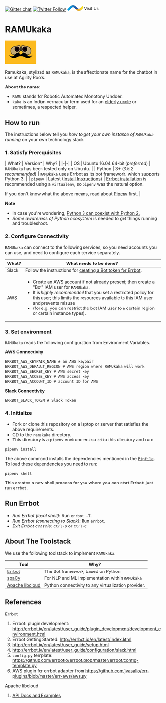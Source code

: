 [![Gitter chat](https://badges.gitter.im/agilityroots/devopsyness.png)](https://gitter.im/agilityroots/devopsyness)
[![Twitter Follow](https://img.shields.io/twitter/follow/agilityroots.svg?style=social&label=Follow)](http://twitter.com/agilityroots)
[![Website](https://raw.githubusercontent.com/agilityroots/common/master/images/agile_logo_badge_visit_us_github.png)](http://www.agilityroots.com)

# RAMUkaka

<img src="https://raw.githubusercontent.com/agilityroots/common/master/images/ramukaka_logo.png" alt="Drawing" style="width: 100px;"/>

Ramukaka, stylized as `RAMUkaka`, is the affectionate name for the chatbot in use at Agility Roots.

**About the name:**

* `RAMU` stands for Robotic Automated Monotony Undoer.
* `kaka` is an Indian vernacular term used for an [elderly uncle](http://www.shabdkosh.com/translate/%E0%A4%95%E0%A4%BE%E0%A4%95%E0%A4%BE/%E0%A4%95%E0%A4%BE%E0%A4%95%E0%A4%BE-meaning-in-Hindi-English) or sometimes, a respected helper.

## How to run

The instructions below tell you _how to get your own instance of `RAMUkaka` running_ on your own technology stack.


### 1. Satisfy Prerequisites

| What? | Version? | Why? |
|-|-|
| OS | Ubuntu 16.04 64-bit (_preferred_) | `RAMUkaka` has been tested only on Ubuntu. |
| Python | 3+ (_3.5.2 recommended_) | `RAMUkaka` uses [Errbot](http://errbot.io/en/latest/) as its bot framework, which supports Python 3. |
| `pipenv` | Latest ([Install Instructions](https://docs.pipenv.org/#install-pipenv-today)) | [Errbot installation](http://errbot.io/en/latest/user_guide/setup.html#installation) is recommended using a `virtualenv`, so `pipenv` was the natural option.<p>If you don't know what the above means, read about [Pipenv](https://docs.pipenv.org) first. |

**Note**

* In case you're wondering, [Python 3 can coexist with Python 2.](https://askubuntu.com/a/17631)
* _Some awareness of Python ecosystem_ is needed to get things running and troubleshoot.

### 2. Configure Connectivity

`RAMUkaka` can connect to the following services, so you need accounts you can use, and need to configure each service separately.

| What? | What needs to be done? |
|-|-|
| Slack | Follow the instructions for [creating a Bot token for Errbot](http://errbot.io/en/latest/user_guide/configuration/slack.html). |
| AWS | <ul><li>Create an AWS account if not already present; then create a "Bot" IAM user for `RAMUkaka`.</li><li>It is _highly recommended_ that you set a restricted policy for this user; this limits the resources available to this IAM user and prevents misuse</li><li>(for e.g. you can restrict the bot IAM user to a certain region or certain instance types).</li></ul> |

### 3. Set environment

`RAMUkaka` reads the following configuration from Environment Variables.

**AWS Connectivity**

```
ERRBOT_AWS_KEYPAIR_NAME # an AWS keypair
ERRBOT_AWS_DEFAULT_REGION # AWS region where RAMUkaka will work
ERRBOT_AWS_SECRET_KEY # AWS secret key
ERRBOT_AWS_ACCESS_KEY # AWS access key
ERRBOT_AWS_ACCOUNT_ID # account ID for AWS
```

**Slack Connectivity**

`ERRBOT_SLACK_TOKEN # Slack Token`


### 4. Initialize

* Fork or clone this repository on a laptop or server that satisfies the above requirements.
* CD to the `ramukaka` directory.
* This directory is a `pipenv` environment so `cd` to this directory and run:

```
pipenv install
```

The above command installs the dependencies mentioned in the [`Pipfile`](Pipfile). To load these dependencies you need to run:

```
pipenv shell
```

This creates a new shell process for you where you can start Errbot: just run `errbot`.

## Run Errbot

* *Run Errbot (local shell)*: Run `errbot -T`.
* *Run Errbot (connecting to Slack)*: Run `errbot`.
* *Exit Errbot console*: `Ctrl-D` or `Ctrl-C`

## About The Toolstack

We use the following toolstack to implement `RAMUkaka`.

| Tool | Why? |
|-|-|
| [Errbot](https://www.errbot.io) | The Bot framework, based on Python |
| [spaCy](https://www.spacy.io) | For NLP and ML implementation within `RAMUkaka` |
| [Apache libcloud](https://libcloud.readthedocs.io) | Python connectivity to any virtualization provider. |

## References

Errbot

1. Errbot: plugin development: http://errbot.io/en/latest/user_guide/plugin_development/development_environment.html
1. Errbot Getting Started: http://errbot.io/en/latest/index.html
1. http://errbot.io/en/latest/user_guide/setup.html
1. http://errbot.io/en/latest/user_guide/configuration/slack.html
1. `config.py` template: https://github.com/errbotio/errbot/blob/master/errbot/config-template.py
1. AWS plugin for errbot adapter from https://github.com/jvasallo/err-plugins/blob/master/err-aws/aws.py

Apache libcloud

1. [API Docs and Examples](https://libcloud.readthedocs.io/en/latest/compute/index.html#examples)
